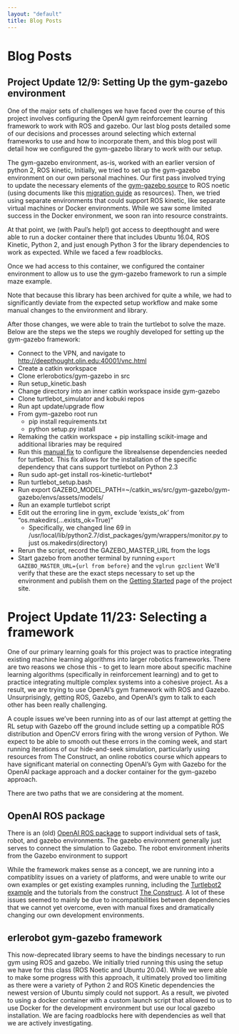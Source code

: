 ```yaml
---
layout: "default"
title: Blog Posts
---
```

# Blog Posts

## Project Update 12/9: Setting Up the gym-gazebo environment
One of the major sets of challenges we have faced over the course of this project involves configuring the OpenAI gym reinforcement learning framework to work with ROS and gazebo. Our last blog posts detailed some of our decisions and processes around selecting which external frameworks to use and how to incorporate them, and this blog post will detail how we configured the gym-gazebo library to work with our setup.

The gym-gazebo environment, as-is, worked with an earlier version of python 2, ROS kinetic, Initially, we tried to set up the gym-gazebo environment on our own personal machines. Our first pass involved trying to update the necessary elements of the [gym-gazebo source](https://github.com/erlerobot/gym-gazebo/) to ROS noetic (using documents like this [migration guide](http://wiki.ros.org/noetic/Migration) as resources). Then, we tried using separate environments that could support ROS kinetic, like separate virtual machines or Docker environments. While we saw some limited success in the Docker environment, we soon ran into resource constraints. 
 
At that point, we (with Paul’s help!) got access to deepthought and were able to run a docker container there that includes Ubuntu 16.04, ROS Kinetic, Python 2, and just enough Python 3 for the library dependencies to work as expected. While we faced a few roadblocks.
 
Once we had access to this container, we configured the container environment to allow us to use the gym-gazebo framework to run a simple maze example.

Note that because this library has been archived for quite a while, we had to significantly deviate from the expected setup workflow and make some manual changes to the environment and library.
 
After those changes, we were able to train the turtlebot to solve the maze. 
Below are the steps we the steps we roughly developed for setting up the gym-gazebo framework:
- Connect to the VPN, and navigate to http://deepthought.olin.edu:40001/vnc.html
- Create a catkin workspace
- Clone erlerobotics/gym-gazebo in src
- Run setup_kinetic.bash
- Change directory into an inner catkin workspace inside gym-gazebo
- Clone turtlebot_simulator and kobuki repos
- Run apt update/upgrade flow
- From gym-gazebo root run
  - pip install requirements.txt 
  - python setup.py install
- Remaking the catkin workspace + pip installing scikit-image and additional libraries may be required
- Run this [manual fix](https://github.com/IntelRealSense/librealsense/issues/4781) to configure the librealsense dependencies needed for turtlebot. This fix allows
for the installation of the specific dependency that cans support turtlebot on Python 2.3
- Run sudo apt-get install ros-kinetic-turtlebot*
- Run turtlebot_setup.bash
- Run export GAZEBO_MODEL_PATH=~/catkin_ws/src/gym-gazebo/gym-gazebo/envs/assets/models/
- Run an example turtlebot script
- Edit out the erroring line in gym, exclude ‘exists_ok’ from “os.makedirs(...exists_ok=True)”
  - Specifically, we changed line 69 in /usr/local/lib/python2.7/dist_packages/gym/wrappers/monitor.py to just os.makedirs(directory)
- Rerun the script, record the GAZEBO_MASTER_URL from the logs
- Start gazebo from another terminal by running `export GAZEBO_MASTER_URL={url from before}` and the `vglrun gzclient`
We'll verify that these are the exact steps necessary to set up the environment and publish them on the [Getting Started](https://anushadatar.github.io/gym-gazebo-hide-and-seek/Getting-Started.html) page of the project site.

# Project Update 11/23: Selecting a framework
One of our primary learning goals for this project was to practice integrating existing machine learning algorithms into larger robotics frameworks. There are two reasons we chose this -  to get to learn more about specific machine learning algorithms (specifically in reinforcement learning) and to get to practice integrating multiple complex systems into a cohesive project. As a result, we are trying to use OpenAI’s gym framework with ROS and Gazebo. Unsurprisingly, getting ROS, Gazebo, and OpenAI’s gym to talk to each other has been really challenging.

A couple issues we’ve been running into as of our last attempt at getting the RL setup with Gazebo off the ground include setting up a compatible ROS distribution and OpenCV errors firing with the wrong version of Python. We expect to be able to smooth out these errors in the coming week, and start running iterations of our hide-and-seek simulation, particularly using resources from The Construct, an online robotics course which appears to have significant material on connecting OpenAI’s Gym with Gazebo for the OpenAI package approach and a docker container for the gym-gazebo approach. 

There are two paths that we are considering at the moment.
## OpenAI ROS package
There is an (old) [OpenAI ROS package](http://wiki.ros.org/openai_ros) to support individual sets of task, robot, and gazebo environments. The gazebo environment generally just serves to connect the simulation to Gazebo. The robot environment inherits from the Gazebo environment to support 

While the framework makes sense as a concept, we are running into a compatiblity issues on a variety of platforms, and were unable to write our own examples or get existing examples running, including the [Turtlebot2 example](http://wiki.ros.org/openai_ros/TurtleBot2%20with%20openai_ros) and the tutorials from the construct [The Construct](https://www.theconstructsim.com/using-openai-ros/). A lot of these issues seemed to mainly be due to incompatibilities between dependencies that we cannot yet overcome, even with manual fixes and dramatically changing our own development environments.

## erlerobot gym-gazebo framework
This now-deprecated library seems to have the bindings necessary to run gym using ROS and gazebo. We initially tried running this using the setup we have for this class (ROS Noetic and Ubuntu 20.04). While we were able to make some progress with this approach, it ultimately proved too limiting as there were a variety of Python 2 and ROS Kinetic dependencies the newest version of Ubuntu simply could not support. As a result, we pivoted to using a docker container with a custom launch script that allowed to us to use Docker for the development environment but use our local gazebo installation. We are facing roadblocks here with dependencies as well that we are actively investigating.
